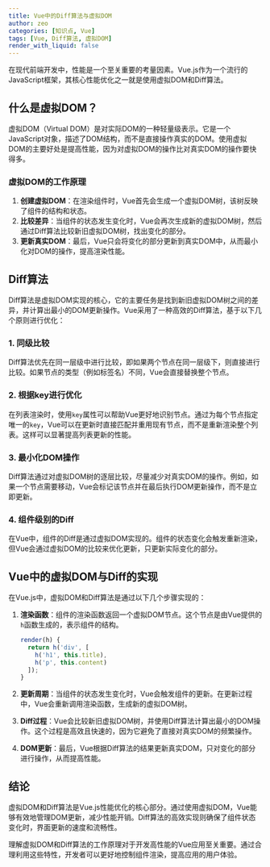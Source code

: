 ```yaml
---
title: Vue中的Diff算法与虚拟DOM
author: zeo
categories: [知识点, Vue]
tags: [Vue, Diff算法, 虚拟DOM]
render_with_liquid: false
---
```


在现代前端开发中，性能是一个至关重要的考量因素。Vue.js作为一个流行的JavaScript框架，其核心性能优化之一就是使用虚拟DOM和Diff算法。

## 什么是虚拟DOM？

虚拟DOM（Virtual DOM）是对实际DOM的一种轻量级表示。它是一个JavaScript对象，描述了DOM结构，而不是直接操作真实的DOM。使用虚拟DOM的主要好处是提高性能，因为对虚拟DOM的操作比对真实DOM的操作要快得多。

### 虚拟DOM的工作原理

1. **创建虚拟DOM**：在渲染组件时，Vue首先会生成一个虚拟DOM树，该树反映了组件的结构和状态。
2. **比较差异**：当组件的状态发生变化时，Vue会再次生成新的虚拟DOM树，然后通过Diff算法比较新旧虚拟DOM树，找出变化的部分。
3. **更新真实DOM**：最后，Vue只会将变化的部分更新到真实DOM中，从而最小化对DOM的操作，提高渲染性能。

## Diff算法

Diff算法是虚拟DOM实现的核心，它的主要任务是找到新旧虚拟DOM树之间的差异，并计算出最小的DOM更新操作。Vue采用了一种高效的Diff算法，基于以下几个原则进行优化：

### 1. 同级比较

Diff算法优先在同一层级中进行比较，即如果两个节点在同一层级下，则直接进行比较。如果节点的类型（例如标签名）不同，Vue会直接替换整个节点。

### 2. 根据key进行优化

在列表渲染时，使用`key`属性可以帮助Vue更好地识别节点。通过为每个节点指定唯一的`key`，Vue可以在更新时直接匹配并重用现有节点，而不是重新渲染整个列表。这样可以显著提高列表更新的性能。

### 3. 最小化DOM操作

Diff算法通过对虚拟DOM树的逐层比较，尽量减少对真实DOM的操作。例如，如果一个节点需要移动，Vue会标记该节点并在最后执行DOM更新操作，而不是立即更新。

### 4. 组件级别的Diff

在Vue中，组件的Diff是通过虚拟DOM实现的。组件的状态变化会触发重新渲染，但Vue会通过虚拟DOM的比较来优化更新，只更新实际变化的部分。

## Vue中的虚拟DOM与Diff的实现

在Vue.js中，虚拟DOM和Diff算法是通过以下几个步骤实现的：

1. **渲染函数**：组件的渲染函数返回一个虚拟DOM节点。这个节点是由Vue提供的`h`函数生成的，表示组件的结构。

   ```javascript
   render(h) {
     return h('div', [
       h('h1', this.title),
       h('p', this.content)
     ]);
   }
   ```

2. **更新周期**：当组件的状态发生变化时，Vue会触发组件的更新。在更新过程中，Vue会重新调用渲染函数，生成新的虚拟DOM树。

3. **Diff过程**：Vue会比较新旧虚拟DOM树，并使用Diff算法计算出最小的DOM操作。这个过程是高效且快速的，因为它避免了直接对真实DOM的频繁操作。

4. **DOM更新**：最后，Vue根据Diff算法的结果更新真实DOM，只对变化的部分进行操作，从而提高性能。

## 结论

虚拟DOM和Diff算法是Vue.js性能优化的核心部分。通过使用虚拟DOM，Vue能够有效地管理DOM更新，减少性能开销。Diff算法的高效实现则确保了组件状态变化时，界面更新的速度和流畅性。

理解虚拟DOM和Diff算法的工作原理对于开发高性能的Vue应用至关重要。通过合理利用这些特性，开发者可以更好地控制组件渲染，提高应用的用户体验。